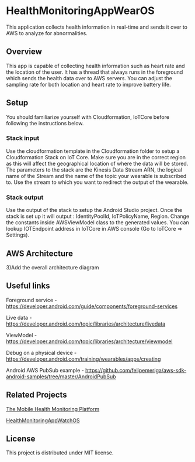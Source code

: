 # HealthMonitoringAppWearOS

This application collects health information in real-time and sends it over to AWS to analyze for abnormalities. 

## Overview 
This app is capable of collecting health information such as heart rate and the location of the user. It has a thread that always runs in the foreground which sends the health data over to AWS servers. You can adjust the sampling rate for both location and heart rate to improve battery life. 

## Setup

You should familiarize yourself with Cloudformation, IoTCore before following the instructions below.

### Stack input
Use the cloudformation template in the Cloudformation folder to setup a Cloudformation Stack on IoT Core. Make sure you are in the correct region as this will affect the geographical location of where the data will be stored. The parameters to the stack are the Kinesis Data Stream ARN, the logical name of the Stream and the name of the topic your wearable is subscribed to. Use the stream to which you want to redirect the output of the wearable. 

### Stack output
Use the output of the stack to setup the Android Studio project. Once the stack is set up it will output : IdentityPoolId, IoTPolicyName, Region. Change the constants inside AWSViewModel class to the generated values. You can lookup IOTEndpoint address in IoTCore in AWS console (Go to IoTCore => Settings). 

## AWS Architecture
3)Add the overall architecture diagram 

## Useful links

Foreground service - https://developer.android.com/guide/components/foreground-services

Live data - https://developer.android.com/topic/libraries/architecture/livedata

ViewModel - https://developer.android.com/topic/libraries/architecture/viewmodel

Debug on a physical device - https://developer.android.com/training/wearables/apps/creating

Android AWS PubSub example - https://github.com/felipemeriga/aws-sdk-android-samples/tree/master/AndroidPubSub


## Related Projects

[The Mobile Health Monitoring Platform](https://github.com/UBC-CIC/Mobile_Health_Monitoring_Platform)

[HealthMonitoringAppWatchOS](https://github.com/UBC-CIC/HealthMonitoringAppWatchOS)

## License
This project is distributed under MIT license. 
